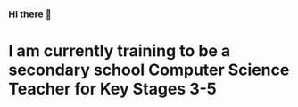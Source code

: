 ### Hi there 👋
# I am currently training to be a secondary school Computer Science Teacher for Key Stages 3-5

